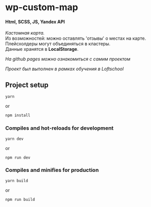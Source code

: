 # wp-custom-map

#### Html, SCSS, JS, Yandex API



<em>Кастомная карта.</em>\
 Из возможностей: можно оставлять 'отзывы' о местах на карте.\
 Плейсхолдеры могут объединяться в кластеры.\
 Данные хранятся в <b>LocalStorage</b>.


<em>На github pages можно ознакомиться с самим проектом</em>


<em>Проект был выполнен в рамках обучения в Loftschool</em>




## Project setup
```
yarn
```
or
```
npm install
```


### Compiles and hot-reloads for development
```
yarn dev
```
or
```
npm run dev
```

### Compiles and minifies for production
```
yarn build
```
or
```
npm run build
```

